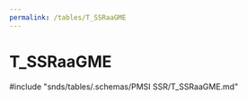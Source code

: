 ```yaml
---
permalink: /tables/T_SSRaaGME
---
```

# T\_SSRaaGME
<!-- SPDX-License-Identifier: MPL-2.0 -->

<!-- ATTENTION : Ne pas supprimer ou modifier la ligne ci-dessous -->
#include "snds/tables/.schemas/PMSI SSR/T_SSRaaGME.md"
<!-- ATTENTION : Ne pas supprimer ou modifier la ligne ci-dessus -->
